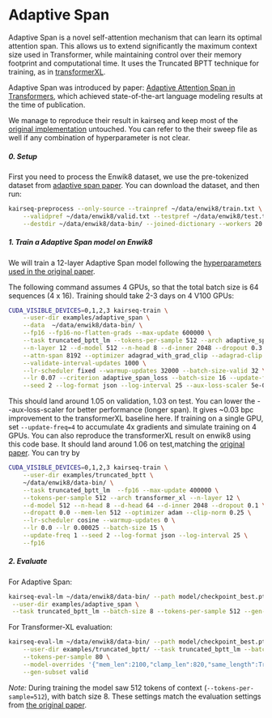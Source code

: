 # Adaptive Span

Adaptive Span is a novel self-attention mechanism that can learn its optimal
attention span. This allows us to extend significantly the maximum context size
used in Transformer, while maintaining control over their memory footprint
and computational time. It uses the Truncated BPTT technique for training,
as in [transformerXL](https://github.com/pytorch/kairseq/blob/main/examples/truncated_bptt/README.md).

Adaptive Span was introduced by paper:
[Adaptive Attention Span in Transformers](https://arxiv.org/abs/1905.07799),
which achieved state-of-the-art language modeling results at the time of publication.

We manage to reproduce their result in kairseq and keep most of the
[original implementation](https://github.com/khulnasoft/adaptive-span) untouched.
You can refer to the their sweep file as well if any combination of hyperparameter is not clear.

##### 0. Setup

First you need to process the Enwik8 dataset, we use the pre-tokenized dataset
from [adaptive span paper](https://github.com/khulnasoft/adaptive-span/blob/master/get_data.sh).
You can download the dataset, and then run:
```bash
kairseq-preprocess --only-source --trainpref ~/data/enwik8/train.txt \
    --validpref ~/data/enwik8/valid.txt --testpref ~/data/enwik8/test.txt \
    --destdir ~/data/enwik8/data-bin/ --joined-dictionary --workers 20
```

##### 1. Train a Adaptive Span model on Enwik8

We will train a 12-layer Adaptive Span model following the [hyperparameters
used in the original
paper](https://github.com/khulnasoft/adaptive-span/blob/master/experiments/enwik8.sh).

The following command assumes 4 GPUs, so that the total batch size is 64
sequences (4 x 16). Training should take 2-3 days on 4 V100 GPUs:
```bash
CUDA_VISIBLE_DEVICES=0,1,2,3 kairseq-train \
    --user-dir examples/adaptive_span \
    --data  ~/data/enwik8/data-bin/ \
    --fp16 --fp16-no-flatten-grads --max-update 600000 \
    --task truncated_bptt_lm --tokens-per-sample 512 --arch adaptive_span \
    --n-layer 12 --d-model 512 --n-head 8 --d-inner 2048 --dropout 0.3 \
    --attn-span 8192 --optimizer adagrad_with_grad_clip --adagrad-clip 0.03 \
    --validate-interval-updates 1000 \
    --lr-scheduler fixed --warmup-updates 32000 --batch-size-valid 32 \
    --lr 0.07 --criterion adaptive_span_loss --batch-size 16 --update-freq 1 \
    --seed 2 --log-format json --log-interval 25 --aux-loss-scaler 5e-07
```
This should land around 1.05 on validation, 1.03 on test. You can lower the
--aux-loss-scaler for better performance (longer span). It gives ~0.03 bpc
improvement to the transformerXL baseline here.
If training on a single GPU, set `--update-freq=4` to accumulate 4x gradients
and simulate training on 4 GPUs.
You can also reproduce the transformerXL result on enwik8 using this code base.
It should land around 1.06 on test,matching the [original paper](https://github.com/kimiyoung/transformer-xl/blob/master/pytorch/run_enwik8_base.sh).
You can try by
```bash
CUDA_VISIBLE_DEVICES=0,1,2,3 kairseq-train \
    --user-dir examples/truncated_bptt \
    ~/data/enwik8/data-bin/ \
    --task truncated_bptt_lm  --fp16 --max-update 400000 \
    --tokens-per-sample 512 --arch transformer_xl --n-layer 12 \
    --d-model 512 --n-head 8 --d-head 64 --d-inner 2048 --dropout 0.1 \
    --dropatt 0.0 --mem-len 512 --optimizer adam --clip-norm 0.25 \
    --lr-scheduler cosine --warmup-updates 0 \
    --lr 0.0 --lr 0.00025 --batch-size 15 \
    --update-freq 1 --seed 2 --log-format json --log-interval 25 \
    --fp16
```

##### 2. Evaluate
For Adaptive Span:
```bash
kairseq-eval-lm ~/data/enwik8/data-bin/ --path model/checkpoint_best.pt \
 --user-dir examples/adaptive_span \
 --task truncated_bptt_lm --batch-size 8 --tokens-per-sample 512 --gen-subset test
```
For Transformer-XL evaluation:
```bash
kairseq-eval-lm ~/data/enwik8/data-bin/ --path model/checkpoint_best.pt \
    --user-dir examples/truncated_bptt/ --task truncated_bptt_lm --batch-size 8 \
    --tokens-per-sample 80 \
    --model-overrides '{"mem_len":2100,"clamp_len":820,"same_length":True}' \
    --gen-subset valid
```

*Note:* During training the model saw 512 tokens of context
(``--tokens-per-sample=512``), with batch size 8. These settings match the evaluation
settings from [the original
paper](https://github.com/khulnasoft/adaptive-span/blob/master/experiments/enwik8.sh).
